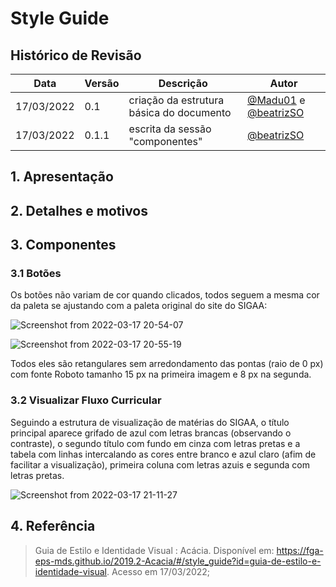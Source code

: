 # Style Guide

## Histórico de Revisão

| Data       | Versão | Descrição      | Autor     |
| ---------- | ------ | -------------- | --------- |
| 17/03/2022 | 0.1    | criação da estrutura básica do documento | [@Madu01](https://github.com/Madu01) e [@beatrizSO](https://github.com/beatrizSO) |
| 17/03/2022 | 0.1.1  | escrita da sessão "componentes" | [@beatrizSO](https://github.com/beatrizSO) |

## 1. Apresentação  

## 2. Detalhes e motivos

## 3. Componentes 

### 3.1 Botões

Os botões não variam de cor quando clicados, todos seguem a mesma cor da paleta se ajustando com a paleta original do site do SIGAA:

![Screenshot from 2022-03-17 20-54-07](https://user-images.githubusercontent.com/65085229/158912470-5c2f8b18-ebb6-48b6-a8b7-f46e3ea12509.png)

![Screenshot from 2022-03-17 20-55-19](https://user-images.githubusercontent.com/65085229/158912529-df6e67bb-21d5-473b-9f6a-3ff354550efe.png)

Todos eles são retangulares sem arredondamento das pontas (raio de 0 px) com fonte Roboto tamanho 15 px na primeira imagem e 8 px na segunda.


### 3.2 Visualizar Fluxo Curricular

Seguindo a estrutura de visualização de matérias do SIGAA, o título principal aparece grifado de azul com letras brancas (observando o contraste), o segundo título com fundo em cinza com letras pretas e a tabela com linhas intercalando as cores entre branco e azul claro (afim de facilitar a visualização), primeira coluna com letras azuis e segunda com letras pretas.

![Screenshot from 2022-03-17 21-11-27](https://user-images.githubusercontent.com/65085229/158913679-20d46cf3-e3fc-48a5-80ce-4f31b8436fdb.png)


## 4. Referência 

> Guia de Estilo e Identidade Visual : Acácia. Disponível em: https://fga-eps-mds.github.io/2019.2-Acacia/#/style_guide?id=guia-de-estilo-e-identidade-visual. Acesso em 17/03/2022;

